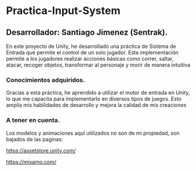 # Practica-Input-System
## Desarrollador: Santiago Jimenez (Sentrak).
En este proyecto de Unity, he desarrollado una práctica de Sistema de Entrada que permite el control de un solo jugador. Esta implementación permite a los jugadores realizar acciones básicas como correr, saltar, atacar, recoger objetos, transformar al personaje y morir de manera intuitiva 


### Conocimientos adquiridos.
Gracias a esta práctica, he aprendido a utilizar el motor de entrada en Unity, lo que me capacita para implementarlo en diversos tipos de juegos. Esto amplía mis habilidades de desarrollo y mejora la calidad de mis creaciones


### A tener en cuenta.
Los modelos y animaciones aqui utilizados no son de mi propiedad, son bajados de las paginas:

https://assetstore.unity.com/

https://mixamo.com/



